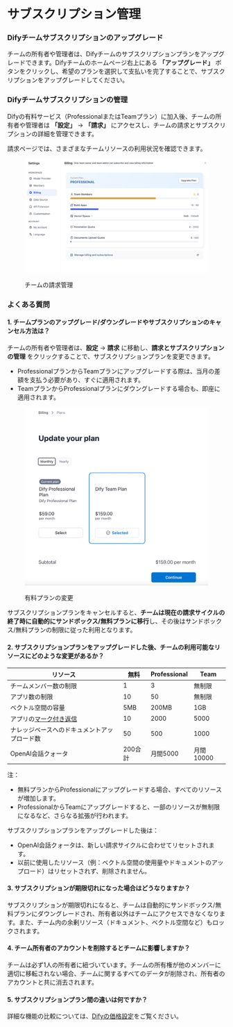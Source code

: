 # サブスクリプション管理

### Difyチームサブスクリプションのアップグレード

チームの所有者や管理者は、Difyチームのサブスクリプションプランをアップグレードできます。Difyチームのホームページ右上にある **「アップグレード」** ボタンをクリックし、希望のプランを選択して支払いを完了することで、サブスクリプションをアップグレードしてください。

### Difyチームサブスクリプションの管理

Difyの有料サービス（ProfessionalまたはTeamプラン）に加入後、チームの所有者や管理者は **「設定」** → **「請求」** にアクセスし、チームの請求とサブスクリプションの詳細を管理できます。

請求ページでは、さまざまなチームリソースの利用状況を確認できます。

<figure><img src="../../../img/subscription-management-01.png" alt=""><figcaption><p>チームの請求管理</p></figcaption></figure>

### よくある質問

#### 1. チームプランのアップグレード/ダウングレードやサブスクリプションのキャンセル方法は？

チームの所有者や管理者は、**設定** → **請求** に移動し、**請求とサブスクリプションの管理** をクリックすることで、サブスクリプションプランを変更できます。

- ProfessionalプランからTeamプランにアップグレードする際は、当月の差額を支払う必要があり、すぐに適用されます。
- TeamプランからProfessionalプランにダウングレードする場合も、即座に適用されます。

<figure><img src="../../../img/subscription-management-02.jpeg" alt=""><figcaption><p>有料プランの変更</p></figcaption></figure>

サブスクリプションプランをキャンセルすると、**チームは現在の請求サイクルの終了時に自動的にサンドボックス/無料プランに移行**し、その後はサンドボックス/無料プランの制限に従った利用となります。

#### 2. サブスクリプションプランをアップグレードした後、チームの利用可能なリソースにどのような変更があるか？

| リソース | 無料 | Professional | Team |
|----------|------|--------------|------|
| チームメンバー数の制限 | 1 | 3 | 無制限 |
| アプリ数の制限 | 10 | 50 | 無制限 |
| ベクトル空間の容量 | 5MB | 200MB | 1GB |
| アプリの[マーク付き返信](https://docs.dify.ai/v/ja-jp/guides/biao-zhu/logs) | 10 | 2000 | 5000 |
| ナレッジベースへのドキュメントアップロード数 | 50 | 500 | 1000 |
| OpenAI会話クォータ | 200合計 | 月間5000 | 月間10000 |

注：
- 無料プランからProfessionalにアップグレードする場合、すべてのリソースが増加します。
- ProfessionalからTeamにアップグレードすると、一部のリソースが無制限になるなど、さらなる拡張が行われます。

サブスクリプションプランをアップグレードした後は：
- OpenAI会話クォータは、新しい請求サイクルに合わせてリセットされます。
- 以前に使用したリソース（例：ベクトル空間の使用量やドキュメントのアップロード）はリセットされず、削除されません。

#### 3. サブスクリプションが期限切れになった場合はどうなりますか？

サブスクリプションが期限切れになると、チームは自動的にサンドボックス/無料プランにダウングレードされ、所有者以外はチームにアクセスできなくなります。また、チーム内の余剰リソース（ドキュメント、ベクトル空間など）もロックされます。

#### 4. チーム所有者のアカウントを削除するとチームに影響しますか？

チームは必ず1人の所有者に紐づいています。チームの所有権が他のメンバーに適切に移転されない場合、チームに関するすべてのデータが削除され、所有者のアカウントと共に消去されます。

#### 5. サブスクリプションプラン間の違いは何ですか？

詳細な機能の比較については、[Difyの価格設定](https://dify.ai/pricing)をご覧ください。